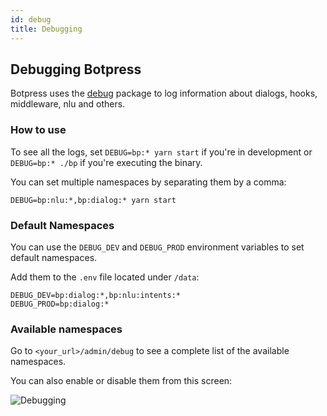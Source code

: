 ```yaml
---
id: debug
title: Debugging
---
```


## Debugging Botpress

Botpress uses the [debug](https://www.npmjs.com/package/debug) package to log information about dialogs, hooks, middleware, nlu and others.

### How to use

To see all the logs, set `DEBUG=bp:* yarn start` if you're in development or `DEBUG=bp:* ./bp` if you're executing the binary.

You can set multiple namespaces by separating them by a comma:

```shell
DEBUG=bp:nlu:*,bp:dialog:* yarn start
```

### Default Namespaces

You can use the `DEBUG_DEV` and `DEBUG_PROD` environment variables to set default namespaces.

Add them to the `.env` file located under `/data`:

```shell
DEBUG_DEV=bp:dialog:*,bp:nlu:intents:*
DEBUG_PROD=bp:dialog:*
```

### Available namespaces

Go to `<your_url>/admin/debug` to see a complete list of the available namespaces.

You can also enable or disable them from this screen:

![Debugging](assets/debugging.png)
